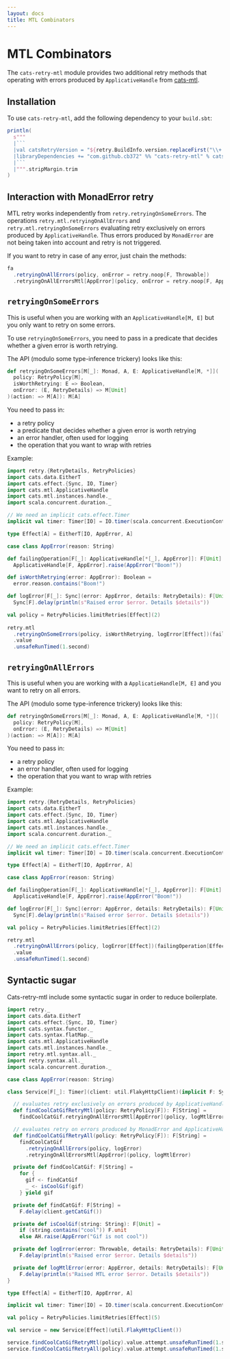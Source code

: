```yaml
---
layout: docs
title: MTL Combinators
---
```


# MTL Combinators

The `cats-retry-mtl` module provides two additional retry methods that operating with errors produced 
by `ApplicativeHandle` from [cats-mtl](https://github.com/typelevel/cats-mtl).

## Installation

To use `cats-retry-mtl`, add the following dependency to your `build.sbt`:
```scala mdoc:passthrough
println(
  s"""
  |```
  |val catsRetryVersion = "${retry.BuildInfo.version.replaceFirst("\\+.*", "")}"
  |libraryDependencies += "com.github.cb372" %% "cats-retry-mtl" % catsRetryVersion
  |```
  |""".stripMargin.trim
)
```

## Interaction with MonadError retry

MTL retry works independently from `retry.retryingOnSomeErrors`. The operations `retry.mtl.retryingOnAllErrors` and 
`retry.mtl.retryingOnSomeErrors` evaluating retry exclusively on errors produced by `ApplicativeHandle`.
Thus errors produced by `MonadError` are not being taken into account and retry is not triggered.

If you want to retry in case of any error, just chain the methods:  
```scala
fa
  .retryingOnAllErrors(policy, onError = retry.noop[F, Throwable])
  .retryingOnAllErrorsMtl[AppError](policy, onError = retry.noop[F, AppError])
```

## `retryingOnSomeErrors`

This is useful when you are working with an `ApplicativeHandle[M, E]` but you only want
to retry on some errors.

To use `retryingOnSomeErrors`, you need to pass in a predicate that decides whether a given error is worth retrying.

The API (modulo some type-inference trickery) looks like this:

```scala
def retryingOnSomeErrors[M[_]: Monad, A, E: ApplicativeHandle[M, *]](
  policy: RetryPolicy[M],
  isWorthRetrying: E => Boolean,
  onError: (E, RetryDetails) => M[Unit]
)(action: => M[A]): M[A]
```

You need to pass in:

* a retry policy
* a predicate that decides whether a given error is worth retrying
* an error handler, often used for logging
* the operation that you want to wrap with retries

Example:
```scala mdoc
import retry.{RetryDetails, RetryPolicies}
import cats.data.EitherT
import cats.effect.{Sync, IO, Timer}
import cats.mtl.ApplicativeHandle
import cats.mtl.instances.handle._
import scala.concurrent.duration._

// We need an implicit cats.effect.Timer
implicit val timer: Timer[IO] = IO.timer(scala.concurrent.ExecutionContext.global)

type Effect[A] = EitherT[IO, AppError, A]

case class AppError(reason: String)

def failingOperation[F[_]: ApplicativeHandle[*[_], AppError]]: F[Unit] = 
  ApplicativeHandle[F, AppError].raise(AppError("Boom!"))

def isWorthRetrying(error: AppError): Boolean = 
  error.reason.contains("Boom!")

def logError[F[_]: Sync](error: AppError, details: RetryDetails): F[Unit] = 
  Sync[F].delay(println(s"Raised error $error. Details $details")) 

val policy = RetryPolicies.limitRetries[Effect](2)
 
retry.mtl
  .retryingOnSomeErrors(policy, isWorthRetrying, logError[Effect])(failingOperation[Effect])
  .value
  .unsafeRunTimed(1.second)
```

## `retryingOnAllErrors`

This is useful when you are working with a `ApplicatieHandle[M, E]` and you want to
retry on all errors.

The API (modulo some type-inference trickery) looks like this:

```scala
def retryingOnSomeErrors[M[_]: Monad, A, E: ApplicativeHandle[M, *]](
  policy: RetryPolicy[M],
  onError: (E, RetryDetails) => M[Unit]
)(action: => M[A]): M[A]
```

You need to pass in:

* a retry policy
* an error handler, often used for logging
* the operation that you want to wrap with retries

Example:
```scala mdoc:reset
import retry.{RetryDetails, RetryPolicies}
import cats.data.EitherT
import cats.effect.{Sync, IO, Timer}
import cats.mtl.ApplicativeHandle
import cats.mtl.instances.handle._
import scala.concurrent.duration._

// We need an implicit cats.effect.Timer
implicit val timer: Timer[IO] = IO.timer(scala.concurrent.ExecutionContext.global)

type Effect[A] = EitherT[IO, AppError, A]

case class AppError(reason: String)

def failingOperation[F[_]: ApplicativeHandle[*[_], AppError]]: F[Unit] = 
  ApplicativeHandle[F, AppError].raise(AppError("Boom!"))

def logError[F[_]: Sync](error: AppError, details: RetryDetails): F[Unit] = 
  Sync[F].delay(println(s"Raised error $error. Details $details")) 

val policy = RetryPolicies.limitRetries[Effect](2)

retry.mtl
  .retryingOnAllErrors(policy, logError[Effect])(failingOperation[Effect])
  .value
  .unsafeRunTimed(1.second)
```

## Syntactic sugar

Cats-retry-mtl include some syntactic sugar in order to reduce boilerplate.

```scala mdoc:reset
import retry._
import cats.data.EitherT
import cats.effect.{Sync, IO, Timer}
import cats.syntax.functor._
import cats.syntax.flatMap._
import cats.mtl.ApplicativeHandle
import cats.mtl.instances.handle._
import retry.mtl.syntax.all._
import retry.syntax.all._
import scala.concurrent.duration._

case class AppError(reason: String)

class Service[F[_]: Timer](client: util.FlakyHttpClient)(implicit F: Sync[F], AH: ApplicativeHandle[F, AppError]) {

  // evaluates retry exclusively on errors produced by ApplicativeHandle.
  def findCoolCatGifRetryMtl(policy: RetryPolicy[F]): F[String] =
    findCoolCatGif.retryingOnAllErrorsMtl[AppError](policy, logMtlError)

  // evaluates retry on errors produced by MonadError and ApplicativeHandle
  def findCoolCatGifRetryAll(policy: RetryPolicy[F]): F[String] =
    findCoolCatGif
      .retryingOnAllErrors(policy, logError)
      .retryingOnAllErrorsMtl[AppError](policy, logMtlError)

  private def findCoolCatGif: F[String] =
    for {
      gif <- findCatGif
      _ <- isCoolGif(gif)
    } yield gif

  private def findCatGif: F[String] =
    F.delay(client.getCatGif())

  private def isCoolGif(string: String): F[Unit] =
    if (string.contains("cool")) F.unit
    else AH.raise(AppError("Gif is not cool"))

  private def logError(error: Throwable, details: RetryDetails): F[Unit] = 
    F.delay(println(s"Raised error $error. Details $details"))

  private def logMtlError(error: AppError, details: RetryDetails): F[Unit] = 
    F.delay(println(s"Raised MTL error $error. Details $details")) 
}

type Effect[A] = EitherT[IO, AppError, A]

implicit val timer: Timer[IO] = IO.timer(scala.concurrent.ExecutionContext.global)

val policy = RetryPolicies.limitRetries[Effect](5)

val service = new Service[Effect](util.FlakyHttpClient())

service.findCoolCatGifRetryMtl(policy).value.attempt.unsafeRunTimed(1.second)
service.findCoolCatGifRetryAll(policy).value.attempt.unsafeRunTimed(1.second)
```
